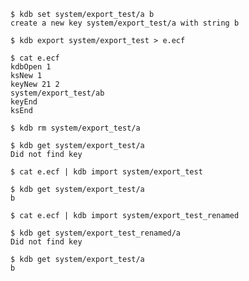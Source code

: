	$ kdb set system/export_test/a b
	create a new key system/export_test/a with string b

	$ kdb export system/export_test > e.ecf

	$ cat e.ecf
	kdbOpen 1
	ksNew 1
	keyNew 21 2
	system/export_test/ab
	keyEnd
	ksEnd

	$ kdb rm system/export_test/a

	$ kdb get system/export_test/a
	Did not find key

	$ cat e.ecf | kdb import system/export_test

	$ kdb get system/export_test/a
	b

	$ cat e.ecf | kdb import system/export_test_renamed

	$ kdb get system/export_test_renamed/a
	Did not find key

	$ kdb get system/export_test/a
	b
